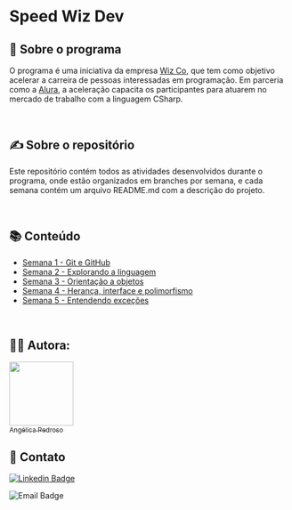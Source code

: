 # Speed Wiz Dev

## 🧡 Sobre o programa

O programa é uma iniciativa da empresa [Wiz Co](https://wizsolucoes.com.br/), que tem como objetivo acelerar a carreira de pessoas interessadas em programação. Em parceria como a [Alura](https://www.alura.com.br/), a aceleração capacita os participantes para atuarem no mercado de trabalho com a linguagem CSharp.

</br>

## ✍ Sobre o repositório

Este repositório contém todos as atividades desenvolvidos durante o programa, onde estão organizados em branches por semana, e cada semana contém um arquivo README.md com a descrição do projeto.

</br>

## 📚 Conteúdo

- [Semana 1 - Git e GitHub](https://github.com/angelicapedroso/laboratorio-c-sharp/tree/semana-1)
- [Semana 2 - Explorando a linguagem](https://github.com/angelicapedroso/laboratorio-c-sharp/tree/semana-2)
- [Semana 3 - Orientação a objetos](https://github.com/angelicapedroso/laboratorio-c-sharp/tree/semana-3)
- [Semana 4 - Herança, interface e polimorfismo](https://github.com/angelicapedroso/laboratorio-c-sharp/tree/semana-4)
- [Semana 5 - Entendendo exceções](https://github.com/angelicapedroso/laboratorio-c-sharp/tree/semana-5)

</br>

## 👩‍💻 Autora:

[<img src="https://avatars.githubusercontent.com/u/89040425?v=4" width=115><br><sub>Angélica Pedroso</sub>](https://github.com/angelicapedroso)

## 📧 Contato

[![Linkedin Badge](https://img.shields.io/badge/-Angélica-blue?style=flat-square&logo=Linkedin&logoColor=white&link=https://www.linkedin.com/in/angelica-pedroso/)](https://www.linkedin.com/in/angelicapedroso/)

![Email Badge](https://img.shields.io/badge/-Email-red?style=flat-square&logo=Gmail&logoColor=white&link=mailto:contatoangelicapedroso@gmail.com)
